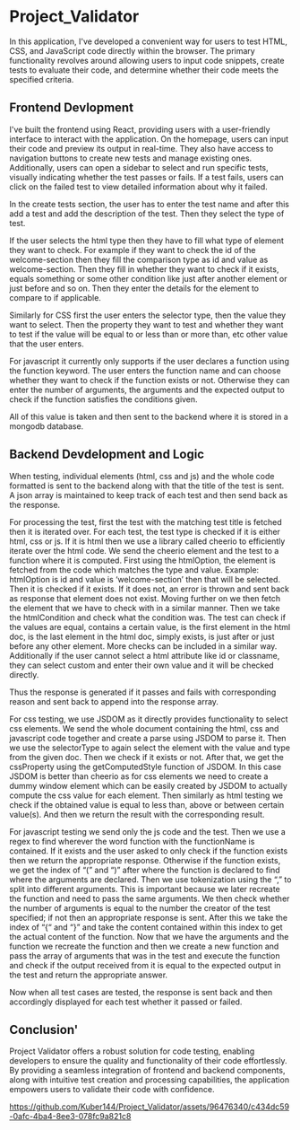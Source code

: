 # Project_Validator

In this application, I've developed a convenient way for users to test HTML, CSS, and JavaScript code directly within the browser. The primary functionality revolves around allowing users to input code snippets, create tests to evaluate their code, and determine whether their code meets the specified criteria.

## Frontend Devlopment

I've built the frontend using React, providing users with a user-friendly interface to interact with the application. On the homepage, users can input their code and preview its output in real-time. They also have access to navigation buttons to create new tests and manage existing ones. Additionally, users can open a sidebar to select and run specific tests, visually indicating whether the test passes or fails. If a test fails, users can click on the failed test to view detailed information about why it failed.

In the create tests section, the user has to enter the test name and after this add a test and add the description of the test. Then they select the type of test.

If the user selects the html type then they have to fill what type of element they want to check. For example if they want to check the id of the welcome-section then they fill the comparison type as id and value as welcome-section. Then they fill in whether they want to check if it exists, equals something or some other condition like just after another element or just before and so on. Then they enter the details for the element to compare to if applicable.

Similarly for CSS first the user enters the selector type, then the value they want to select. Then the property they want to test and whether they want to test if the value will be equal to or less than or more than, etc other value that the user enters.

For javascript it currently only supports if the user declares a function using the function keyword. The user enters the function name and can choose whether they want to check if the function exists or not. Otherwise they can enter the number of arguments, the arguments and the expected output to check if the function satisfies the conditions given.

All of this value is taken and then sent to the backend where it is stored in a mongodb database.

## Backend Devdelopment and Logic

When testing, individual elements (html, css and js) and the whole code formatted is sent to the backend along with that the title of the test is sent. A json array is maintained to keep track of each test and then send back as the response.

For processing the test, first the test with the matching test title is fetched then it is iterated over.
For each test, the test type is checked if it is either html, css or js.
If it is html then we use a library called cheerio to efficiently iterate over the html code. We send the cheerio element and the test to a function where it is computed. First using the htmlOption, the element is fetched from the code which matches the type and value. Example: htmlOption is id and value is ‘welcome-section’ then that will be selected. Then it is checked if it exists. If it does not, an error is thrown and sent back as response that element does not exist. Moving further on we then fetch the element that we have to check with in a similar manner. Then we take the htmlCondition and check what the condition was. The test can check if the values are equal, contains a certain value, is the first element in the html doc, is the last element in the html doc, simply exists, is just after or just before any other element. More checks can be included in a similar way. Additionally if the user cannot select a html attribute like id or classname, they can select custom and enter their own value and it will be checked directly.

Thus the response is generated if it passes and fails with corresponding reason and sent back to append into the response array.

For css testing, we use JSDOM as it directly provides functionality to select css elements. We send the whole document containing the html, css and javascript code together and create a parse using JSDOM to parse it. Then we use the selectorType to again select the element with the value and type from the given doc. Then we check if it exists or not. After that, we get the cssProperty using the getComputedStyle function of JSDOM. In this case JSDOM is better than cheerio as for css elements we need to create a dummy window element which can be easily created by JSDOM to actually compute the css value for each element. Then similarly as html testing we check if the obtained value is equal to less than, above or between certain value(s).
And then we return the result with the corresponding result.

For javascript testing we send only the js code and the test. Then we use a regex to find wherever the word function with the functionName is contained. If it exists and the user asked to only check if the function exists then we return the appropriate response. Otherwise if the function exists, we get the index of “(” and “)” after where the function is declared to find where the arguments are declared. Then we use tokenization using the “,” to split into different arguments. This is important because we later recreate the function and need to pass the same arguments. We then check whether the number of arguments is equal to the number the creator of the test specified; if not then an appropriate response is sent. After this we take the index of “{“ and “}” and take the content contained within this index to get the actual content of the function. Now that we have the arguments and the function we recreate the function and then we create a new function and pass the array of arguments that was in the test and execute the function and check if the output received from it is equal to the expected output in the test and return the appropriate answer.

Now when all test cases are tested, the response is sent back and then accordingly displayed for each test whether it passed or failed.

## Conclusion'

Project Validator offers a robust solution for code testing, enabling developers to ensure the quality and functionality of their code effortlessly. By providing a seamless integration of frontend and backend components, along with intuitive test creation and processing capabilities, the application empowers users to validate their code with confidence.


https://github.com/Kuber144/Project_Validator/assets/96476340/c434dc59-0afc-4ba4-8ee3-078fc9a821c8

